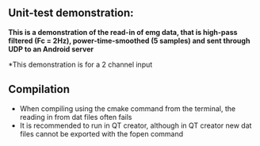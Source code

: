 ## Unit-test demonstration: 
**This is a demonstration of the read-in of emg data, that is high-pass filtered (Fc = 2Hz), power-time-smoothed (5 samples) and sent through UDP to an Android server**

*This demonstration is for a 2 channel input

## Compilation
- When compiling using the cmake command from the terminal, the reading in from dat files often fails
- It is recommended to run in QT creator, although in QT creator new dat files cannot be exported with the fopen command
